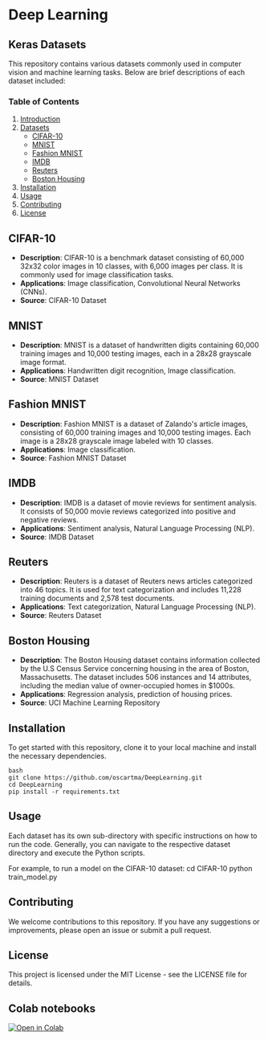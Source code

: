 # Deep Learning

## Keras Datasets

This repository contains various datasets commonly used in computer vision and machine learning tasks. Below are brief descriptions of each dataset included:

### Table of Contents
1. [Introduction](#introduction)
2. [Datasets](#datasets)
   - [CIFAR-10](#cifar-10)
   - [MNIST](#mnist)
   - [Fashion MNIST](#fashion-mnist)
   - [IMDB](#imdb)
   - [Reuters](#reuters)
   - [Boston Housing ](#boston-housing-dataset)
3. [Installation](#installation)
4. [Usage](#usage)
5. [Contributing](#contributing)
6. [License](#license)

## CIFAR-10
- **Description**: CIFAR-10 is a benchmark dataset consisting of 60,000 32x32 color images in 10 classes, with 6,000 images per class. It is commonly used for image classification tasks.
- **Applications**: Image classification, Convolutional Neural Networks (CNNs).
- **Source**: CIFAR-10 Dataset

## MNIST
- **Description**: MNIST is a dataset of handwritten digits containing 60,000 training images and 10,000 testing images, each in a 28x28 grayscale image format.
- **Applications**: Handwritten digit recognition, Image classification.
- **Source**: MNIST Dataset

## Fashion MNIST
- **Description**: Fashion MNIST is a dataset of Zalando's article images, consisting of 60,000 training images and 10,000 testing images. Each image is a 28x28 grayscale image labeled with 10 classes.
- **Applications**: Image classification.
- **Source**: Fashion MNIST Dataset

## IMDB
- **Description**: IMDB is a dataset of movie reviews for sentiment analysis. It consists of 50,000 movie reviews categorized into positive and negative reviews.
- **Applications**: Sentiment analysis, Natural Language Processing (NLP).
- **Source**: IMDB Dataset

## Reuters
- **Description**: Reuters is a dataset of Reuters news articles categorized into 46 topics. It is used for text categorization and includes 11,228 training documents and 2,578 test documents.
- **Applications**: Text categorization, Natural Language Processing (NLP).
- **Source**: Reuters Dataset

## Boston Housing 
- **Description**: The Boston Housing dataset contains information collected by the U.S Census Service concerning housing in the area of Boston, Massachusetts. The dataset includes 506 instances and 14 attributes, including the median value of owner-occupied homes in $1000s.
- **Applications**: Regression analysis, prediction of housing prices.
- **Source**: UCI Machine Learning Repository

## Installation
To get started with this repository, clone it to your local machine and install the necessary dependencies.
```
bash
git clone https://github.com/oscartma/DeepLearning.git
cd DeepLearning
pip install -r requirements.txt
```

## Usage
Each dataset has its own sub-directory with specific instructions on how to run the code. Generally, you can navigate to the respective dataset directory and execute the Python scripts.

For example, to run a model on the CIFAR-10 dataset:
cd CIFAR-10
python train_model.py

## Contributing
We welcome contributions to this repository. If you have any suggestions or improvements, please open an issue or submit a pull request.

## License
This project is licensed under the MIT License - see the LICENSE file for details.

## Colab   notebooks
[![Open in Colab](https://colab.research.google.com/assets/colab-badge.svg)](https://github.com/OscarTMa/DeepLearning/blob/master/notebooks/DataSetCIFAR10_NVIDIA_DIGITS.ipynb)

